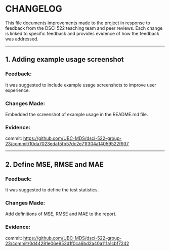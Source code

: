 # CHANGELOG

This file documents improvements made to the project in response to feedback from the DSCI 522 teaching team and peer reviews. 
Each change is linked to specific feedback and provides evidence of how the feedback was addressed.

---
## 1. Adding example usage screenshot
### Feedback:
It was suggested to include example usage screenshots to improve user experience.

### Changes Made:
Embedded the screenshot of example usage in the README.md file.
### Evidence:
commit: https://github.com/UBC-MDS/dsci-522-group-23/commit/10da7023edaf5fb57dc2e71f304a14059522f937

---
## 2. Define MSE, RMSE and MAE
### Feedback:
It was suggested to define the test statistics.
### Changes Made:
Add definitions of MSE, RMSE and MAE to the report.
### Evidence:
commit: https://github.com/UBC-MDS/dsci-522-group-23/commit/0d44281e06e953d1f0ca6bd2a40a111a1cbf7242
